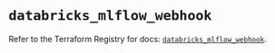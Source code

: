# `databricks_mlflow_webhook`

Refer to the Terraform Registry for docs: [`databricks_mlflow_webhook`](https://registry.terraform.io/providers/databricks/databricks/1.85.0/docs/resources/mlflow_webhook).
